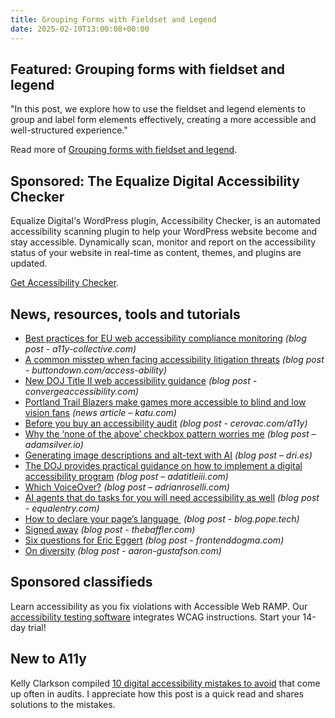 ```yaml
---
title: Grouping Forms with Fieldset and Legend
date: 2025-02-10T13:00:08+00:00
---
```


## Featured: Grouping forms with fieldset and legend

"In this post, we explore how to use the fieldset and legend elements to group and label form elements effectively, creating a more accessible and well-structured experience."

Read more of [Grouping forms with fieldset and legend](https://tetralogical.com/blog/2025/01/31/foundations-fieldset-and-legend/).

## Sponsored: The Equalize Digital Accessibility Checker

Equalize Digital's WordPress plugin, Accessibility Checker, is an automated accessibility scanning plugin to help your WordPress website become and stay accessible. Dynamically scan, monitor and report on the accessibility status of your website in real-time as content, themes, and plugins are updated.

[Get Accessibility Checker](https://equalizedigital.com/accessibility-checker/?utm_source=a11yweekly&utm_medium=sponsored).

## News, resources, tools and tutorials

- [Best practices for EU web accessibility compliance monitoring](https://www.a11y-collective.com/blog/eu-web-accessibility-directive/) *(blog post - a11y-collective.com)*
- [A common misstep when facing accessibility litigation threats](https://buttondown.com/access-ability/archive/a-common-misstep-when-facing-accessibility/) *(blog post - buttondown.com/access-ability)*
- [New DOJ Title II web accessibility guidance](https://convergeaccessibility.com/2025/01/30/new-doj-title-ii-web-accessibility-guidance/) *(blog post - convergeaccessibility.com)*
- [Portland Trail Blazers make games more accessible to blind and low vision fans](https://katu.com/sports/trail-blazers/portland-trail-blazers-make-games-more-accessible-to-blind-and-low-vision-fans) *(news article – katu.com)*
- [Before you buy an accessibility audit](https://cerovac.com/a11y/2025/02/before-you-buy-an-accessibility-audit/) *(blog post - cerovac.com/a11y)*
- [Why the ‘none of the above’ checkbox pattern worries me](https://adamsilver.io/blog/why-the-none-of-the-above-checkbox-pattern-worries-me/) *(blog post – adamsilver.io)*
- [Generating image descriptions and alt-text with AI](https://dri.es/generating-image-descriptions-and-alt-text-with-ai) *(blog post – dri.es)*
- [The DOJ provides practical guidance on how to implement a digital accessibility program](https://www.adatitleiii.com/2025/01/the-doj-provides-practical-guidance-on-how-to-implement-a-digital-accessibility-program/) *(blog post – adatitleiii.com)*
- [Which VoiceOver?](https://adrianroselli.com/2025/02/which-voiceover.html) *(blog post – adrianroselli.com)*
- [AI agents that do tasks for you will need accessibility as well](https://equalentry.com/alt-text-accessibility-ai/) *(blog post - equalentry.com)*
- [How to declare your page’s language
  ](https://blog.pope.tech/2025/02/05/how-to-declare-your-pages-language/) *(blog post - blog.pope.tech)*
- [Signed away](https://thebaffler.com/outbursts/signed-away-novic) *(blog post - thebaffler.com)*
- [Six questions for Eric Eggert](https://frontenddogma.com/posts/2025/6-questions-for-eric-eggert/) *(blog post - frontenddogma.com)*
- [On diversity](https://www.aaron-gustafson.com/notebook/on-diversity/) *(blog post - aaron-gustafson.com)*

## Sponsored classifieds

Learn accessibility as you fix violations with Accessible Web RAMP. Our [accessibility testing software](http://accessibleweb.com/?utm_source=a11y_weekly&utm_medium=ad&utm_campaign=a11y_top_ad) integrates WCAG instructions. Start your 14-day trial!

## New to A11y

Kelly Clarkson compiled [10 digital accessibility mistakes to avoid](https://accessibility.blog.gov.uk/2025/02/04/10-digital-accessibility-mistakes-to-avoid/) that come up often in audits. I appreciate how this post is a quick read and shares solutions to the mistakes.
